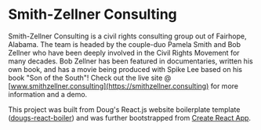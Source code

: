 # Smith-Zellner Consulting

Smith-Zellner Consulting is a civil rights consulting group out of Fairhope, Alabama. The team is headed by the couple-duo Pamela Smith and Bob Zellner who have been deeply involved in the Civil Rights Movement for many decades. Bob Zellner has been featured in documentaries, written his own book, and has a movie being produced with Spike Lee based on his book "Son of the South"! Check out the live site @ [www.smithzellner.consulting](https://smithzellner.consulting) for more information and a demo. 

This project was built from Doug's React.js website boilerplate template ([dougs-react-boiler](https://github.com/douglasrcjames/dougs-react-boiler)) and was further bootstrapped from [Create React App](https://github.com/facebook/create-react-app). 